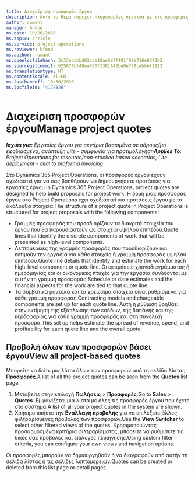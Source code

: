 ```yaml
---
title: Διαχείριση προσφορών έργου
description: Αυτό το θέμα παρέχει πληροφορίες σχετικά με τις προσφορές έργου.
author: rumant
manager: Annbe
ms.date: 10/26/2020
ms.topic: article
ms.service: project-operations
ms.reviewer: kfend
ms.author: rumant
ms.openlocfilehash: 3c33adabbd03cca19ae5e7f401f08a716e9242b2
ms.sourcegitcommit: 625878bf48ea530f3381843be0e778cebbbf1922
ms.translationtype: HT
ms.contentlocale: el-GR
ms.lasthandoff: 10/30/2020
ms.locfileid: "4177826"
---
```

# <a name="manage-project-quotes"></a><span data-ttu-id="ff62b-103">Διαχείριση προσφορών έργου</span><span class="sxs-lookup"><span data-stu-id="ff62b-103">Manage project quotes</span></span>

<span data-ttu-id="ff62b-104">_**Ισχύει για:** Εργασίες έργου για σενάρια βασισμένα σε πόρους/μη εφοδιασμένα, ανάπτυξη Lite - συμφωνία για προτιμολόγηση_</span><span class="sxs-lookup"><span data-stu-id="ff62b-104">_**Applies To:** Project Operations for resource/non-stocked based scenarios, Lite deployment - deal to proforma invoicing_</span></span>

<span data-ttu-id="ff62b-105">Στο Dynamics 365 Project Operations, οι προσφορές έργου έχουν σχεδιαστεί για να σας βοηθήσουν να δημιουργήσετε προτάσεις για εργασίες έργου.</span><span class="sxs-lookup"><span data-stu-id="ff62b-105">In Dynamics 365 Project Operations, project quotes are designed to help build proposals for project work.</span></span> <span data-ttu-id="ff62b-106">Η δομή μιας προσφοράς έργου στο Project Operations έχει σχεδιαστεί για προτάσεις έργου με τα ακόλουθα στοιχεία:</span><span class="sxs-lookup"><span data-stu-id="ff62b-106">The structure of a project quote in Project Operations is structured for project proposals with the following components:</span></span>

  - <span data-ttu-id="ff62b-107">Γραμμές προσφοράς που προσδιορίζουν τα διακριτά στοιχεία του έργου που θα παρουσιαστούν ως στοιχεία υψηλού επιπέδου.</span><span class="sxs-lookup"><span data-stu-id="ff62b-107">Quote lines that identify the discrete components of work that will be presented as high-level components.</span></span>
  - <span data-ttu-id="ff62b-108">Λεπτομέρειες της γραμμής προσφοράς που προσδιορίζουν και εκτιμούν την εργασία για κάθε στοιχείο ή γραμμή προσφοράς υψηλού επιπέδου.</span><span class="sxs-lookup"><span data-stu-id="ff62b-108">Quote line details that identify and estimate the work for each high-level component or quote line.</span></span> <span data-ttu-id="ff62b-109">Οι εκτιμήσεις χρονοδιαγράμματος ή ημερομηνίας και οι οικονομικές πτυχές για την εργασία συνδέονται με αυτήν τη γραμμή προσφοράς.</span><span class="sxs-lookup"><span data-stu-id="ff62b-109">Schedule or date estimates and the financial aspects for the work are tied to that quote line.</span></span>
  - <span data-ttu-id="ff62b-110">Τα συμβατικά μοντέλα και τα χρεώσιμα στοιχεία είναι ρυθμισμένα για κάθε γραμμή προσφοράς.</span><span class="sxs-lookup"><span data-stu-id="ff62b-110">Contracting models and chargeable components are set up for each quote line.</span></span> <span data-ttu-id="ff62b-111">Αυτή η ρύθμιση βοηθάει στην εκτίμηση της εξάπλωσης των εσόδων, της δαπάνης και της κερδοφορίας για κάθε γραμμή προσφοράς και στη συνολική προσφορά.</span><span class="sxs-lookup"><span data-stu-id="ff62b-111">This set up helps estimate the spread of revenue, spend, and profitability for each quote line and the overall quote.</span></span>

## <a name="view-all-project-based-quotes"></a><span data-ttu-id="ff62b-112">Προβολή όλων των προσφορών βάσει έργου</span><span class="sxs-lookup"><span data-stu-id="ff62b-112">View all project-based quotes</span></span>

<span data-ttu-id="ff62b-113">Μπορείτε να δείτε μια λίστα όλων των προσφορών από τη σελίδα λίστας **Προσφορές**.</span><span class="sxs-lookup"><span data-stu-id="ff62b-113">A list of all the project quotes can be seen from the **Quotes** list page.</span></span> 

1. <span data-ttu-id="ff62b-114">Μεταβείτε στην επιλογή **Πωλήσεις** > **Προσφορές**.</span><span class="sxs-lookup"><span data-stu-id="ff62b-114">Go to **Sales** > **Quotes**.</span></span> <span data-ttu-id="ff62b-115">Εμφανίζεται μια λίστα με όλες τις προσφορές έργου που έχετε στο σύστημα.</span><span class="sxs-lookup"><span data-stu-id="ff62b-115">A list of all your project quotes in the system are shown.</span></span> 
2. <span data-ttu-id="ff62b-116">Χρησιμοποιήστε την **Εναλλαγή προβολής** για να επιλέξετε άλλες φιλτραρισμένες προβολές των προσφορών.</span><span class="sxs-lookup"><span data-stu-id="ff62b-116">Use the **View Switcher** to select other filtered views of the quotes.</span></span> <span data-ttu-id="ff62b-117">Χρησιμοποιώντας προσαρμοσμένα κριτήρια φιλτραρίσματος, μπορείτε να ρυθμίσετε τις δικές σας προβολές και επιλογές περιήγησης.</span><span class="sxs-lookup"><span data-stu-id="ff62b-117">Using custom filter criteria, you can configure your own views and navigation options.</span></span>

<span data-ttu-id="ff62b-118">Οι προσφορές μπορούν να δημιουργηθούν ή να διαγραφούν από αυτήν τη σελίδα λίστας ή τις σελίδες λεπτομερειών.</span><span class="sxs-lookup"><span data-stu-id="ff62b-118">Quotes can be created or deleted from this list page or detail pages.</span></span>
